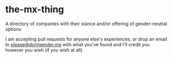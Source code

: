 # the-mx-thing
A directory of companies with their stance and/or offering of gender-neutral options

I am accepting pull requests for anyone else's experiences, or drop an email to please@dontgender.me with what you've found and I'll credit you however you wish (if you wish at all).
